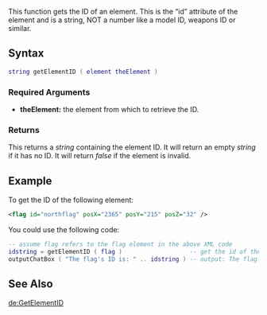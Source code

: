 This function gets the ID of an element. This is the “id” attribute of the element and is a string, NOT a number like a model ID, weapons ID or similar.

Syntax
------

``` lua
string getElementID ( element theElement ) 
```

### Required Arguments

-   **theElement:** the element from which to retrieve the ID.

### Returns

This returns a *string* containing the element ID. It will return an empty *string* if it has no ID. It will return *false* if the element is invalid.

Example
-------

To get the ID of the following element:

``` xml
<flag id="northflag" posX="2365" posY="215" posZ="32" />
```

You could use the following code:

``` lua
-- assume flag refers to the flag element in the above XML code
idstring = getElementID ( flag )                   -- get the id of the flag element
outputChatBox ( "The flag's ID is: " .. idstring ) -- output: The flag's ID is: northflag
```

See Also
--------

[de:GetElementID](/de:GetElementID.md "wikilink")
